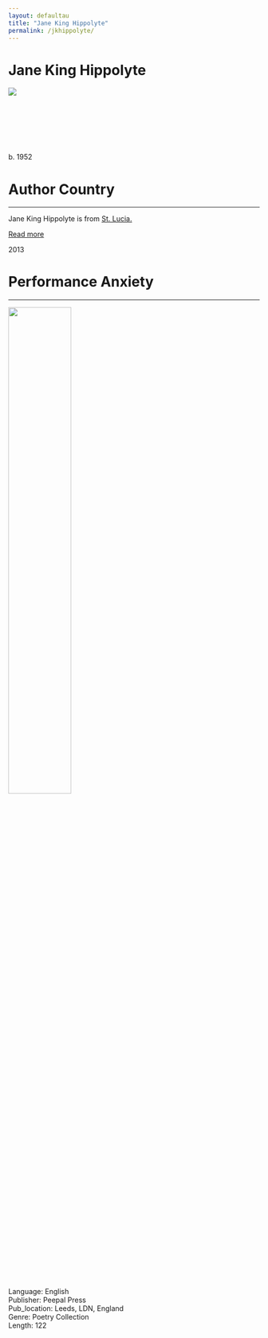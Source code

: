 ```yaml
---
layout: defaultau
title: "Jane King Hippolyte"
permalink: /jkhippolyte/
---
```

<!-- partial:index.partial.html -->
<div class="content">
    <h1>Jane King Hippolyte</h1>
    <div class="quote">
        <div><img src="https://www.peepaltreepress.com/sites/default/files/styles/author_large/public/Jane%20King%20author%20photo.jpg?itok=uHNuE3NI" class="logo"></div>
    </div>
    <div class="timeline">
        <div style="padding-bottom:100px;"></div>
        <div class="block">
            <div class="date right"><p class="right">b. 1952</p></div>
            <div class="dot"></div>
            <div class="left first">
            <div class="author_country">
                <h1>Author Country</h1><hr>
            <div class="aclocation"> <p>Jane King Hippolyte is from <a href="{{ site.baseurl }}/16">St. Lucia.</a></p></div>
              <div class="acreadmore">   <a href="NA" target="_blank">Read more</a> </div>
            </div>
            </div>
        </div>
<div class="block">
            <div class="date left"><p class="left">2013</p></div>
            <div class="dot"></div>
            <div class="right">
                <h1>Performance Anxiety</h1><hr>
                <p><img src="https://www.peepaltreepress.com/sites/default/files/styles/book_cover_large/public/9781845232306.jpg?itok=BNFaTWPc" height="50%" width = "50%"></p>
                <p>
                Language: English<br/>
                Publisher: Peepal Press<br/>
                Pub_location: Leeds, LDN, England<br/>
                Genre: Poetry Collection<br/>
                Length: 122<br/>                   </p>
            </div>
        </div>
  <!-- partial -->
<script src='https://cdnjs.cloudflare.com/ajax/libs/jquery/3.1.1/jquery.min.js'></script><script  src="{{ site.baseurl }}/assets/js/authorscript.js"></script>